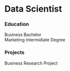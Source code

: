 # Data Scientist

### Education
Business Bachelor  
Marketing Intermidiate Degree

### Projects
Business Research Project
